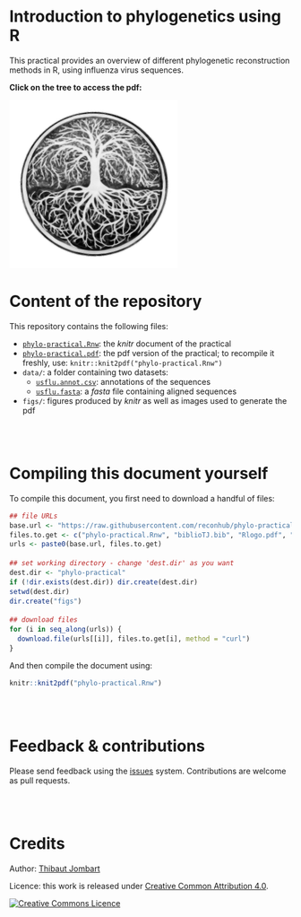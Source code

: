 
# Introduction to phylogenetics using R

This practical provides an overview of different phylogenetic reconstruction methods in R, using influenza virus sequences. 

**Click on the tree to access the pdf:**

<a href="https://raw.githubusercontent.com/reconhub/phylo-practical/master/phylo-practical.pdf"><img src="ygg.jpg" alt="link to pdf"  width="300px"></a>




# Content of the repository

This repository contains the following files:

- [`phylo-practical.Rnw`](https://raw.githubusercontent.com/reconhub/phylo-practical/master/phylo-practical.Rnw): the *knitr* document of the practical
- [`phylo-practical.pdf`](https://raw.githubusercontent.com/reconhub/phylo-practical/master/phylo-practical.pdf): the pdf version of the practical; to recompile it freshly, use: `knitr::knit2pdf("phylo-practical.Rnw")`
- `data/`: a folder containing two datasets:
  - [`usflu.annot.csv`](https://raw.githubusercontent.com/reconhub/phylo-practical/master/data/usflu.annot.csv): annotations of the sequences
  - [`usflu.fasta`](https://raw.githubusercontent.com/reconhub/phylo-practical/master/data/usflu.fasta): a *fasta* file containing aligned sequences
- `figs/`: figures produced by *knitr* as well as images used to generate the pdf



<br>
<br>

# Compiling this document yourself

To compile this document, you first need to download a handful of files:

```r
## file URLs
base.url <- "https://raw.githubusercontent.com/reconhub/phylo-practical/master/"
files.to.get <- c("phylo-practical.Rnw", "biblioTJ.bib", "Rlogo.pdf", "ygg.jpg")
urls <- paste0(base.url, files.to.get)

## set working directory - change 'dest.dir' as you want
dest.dir <- "phylo-practical"
if (!dir.exists(dest.dir)) dir.create(dest.dir)
setwd(dest.dir)
dir.create("figs")

## download files
for (i in seq_along(urls)) {
  download.file(urls[[i]], files.to.get[i], method = "curl")
}
```

And then compile the document using:

```r
knitr::knit2pdf("phylo-practical.Rnw")
```



<br>
<br>

# Feedback & contributions

Please send feedback using the [issues](issues) system. Contributions are welcome as pull requests.



<br>
<br>

# Credits

Author: [Thibaut Jombart](https://sites.google.com/site/thibautjombart/)

Licence: this work is released under [Creative Common Attribution 4.0](http://creativecommons.org/licenses/by/4.0/).

<a rel="license" href="http://creativecommons.org/licenses/by/4.0/"><img alt="Creative Commons Licence" style="border-width:0" src="https://i.creativecommons.org/l/by/4.0/88x31.png" /></a>



